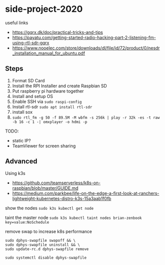 # side-project-2020

useful links
- https://gqrx.dk/doc/practical-tricks-and-tips
- https://payatu.com/getting-started-radio-hacking-part-2-listening-fm-using-rtl-sdr-gqrx
- https://www.nooelec.com/store/downloads/dl/file/id/72/product/0/nesdr_installation_manual_for_ubuntu.pdf

## Steps
1. Format SD Card
2. Install the RPI Installer and create Raspbian SD
3. Put raspberry pi hardware together
4. Install and setup OS
5. Enable SSH via ``sudo raspi-config``
6. Install rtl-sdr ``sudo apt install rtl-sdr``
7. install sox
8. ``sudo rtl_fm -g 50 -f 89.5M -M wbfm -s 256k | play -r 32k -es -t raw -b 16 -c 1 -| omxplayer -o hdmi -p``

TODO:
- static IP?
- TeamViewer for screen sharing


## Advanced

Using k3s

- https://github.com/teamserverless/k8s-on-raspbian/blob/master/GUIDE.md
- https://medium.com/parkbee/life-on-the-edge-a-first-look-at-ranchers-lightweight-kubernetes-distro-k3s-15a3aab1f0fb

show the nodes
``sudo k3s kubectl get node``

taint the master node
``sudo k3s kubectl taint nodes brian-zenbook key=value:NoSchedule``

remove swap to increase k8s performance
```
sudo dphys-swapfile swapoff && \
sudo dphys-swapfile uninstall && \
sudo update-rc.d dphys-swapfile remove
```

``sudo systemctl disable dphys-swapfile``


